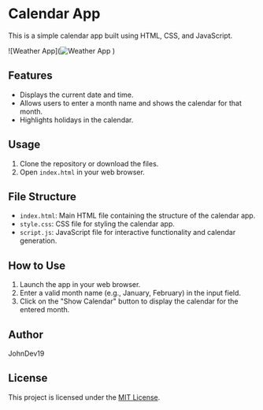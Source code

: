 # Calendar App

This is a simple calendar app built using HTML, CSS, and JavaScript.

![Weather App](![Weather App](images/weather-app.png)
)

## Features

- Displays the current date and time.
- Allows users to enter a month name and shows the calendar for that month.
- Highlights holidays in the calendar.

## Usage

1. Clone the repository or download the files.
2. Open `index.html` in your web browser.

## File Structure

- `index.html`: Main HTML file containing the structure of the calendar app.
- `style.css`: CSS file for styling the calendar app.
- `script.js`: JavaScript file for interactive functionality and calendar generation.

## How to Use

1. Launch the app in your web browser.
2. Enter a valid month name (e.g., January, February) in the input field.
3. Click on the "Show Calendar" button to display the calendar for the entered month.

## Author

JohnDev19

## License

This project is licensed under the [MIT License](LICENSE).

